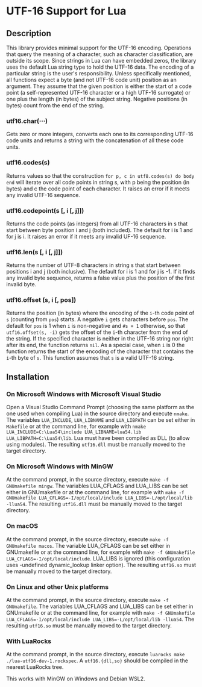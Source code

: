 # UTF-16 Support for Lua

## Description

This library provides minimal support for the UTF-16 encoding. Operations that query the meaning of a character, such as character classification, are outside its scope. Since strings in Lua can have embedded zeros, the library uses the default Lua string type to hold the UTF-16 data. The encoding of a particular string is the user's responsibility.
Unless specifically mentioned, all functions expect a byte (and not UTF-16 code unit) position as an argument. They assume that the given position is either the start of a code point (a self-represented UTF-16 character or a high UTF-16 surrogate) or one plus the length (in bytes) of the subject string. Negative positions (in bytes) count from the end of the string.

### utf16.char(···)
Gets zero or more integers, converts each one to its corresponding UTF-16 code units and returns a string with the concatenation of all these code units.

### utf16.codes(s)
Returns values so that the construction `for p, c in utf8.codes(s) do body end` will iterate over all code points in string s, with p being the position (in bytes) and c the code point of each character. It raises an error if it meets any invalid UTF-16 sequence.

### utf16.codepoint(s [, i [, j]])
Returns the code points (as integers) from all UTF-16 characters in s that start between byte position i and j (both included). The default for i is 1 and for j is i. It raises an error if it meets any invalid UF-16 sequence.

### utf16.len(s [, i [, j]])
Returns the number of UTF-8 characters in string s that start between positions i and j (both inclusive). The default for i is 1 and for j is -1. If it finds any invalid byte sequence, returns a false value plus the position of the first invalid byte.

### utf16.offset (s, i [, pos])
Returns the position (in bytes) where the encoding of the `i`-th code point of `s` (counting from `pos`) starts. A negative `i` gets characters before `pos`. The default for `pos` is 1 when `i` is non-negative and `#s + 1` otherwise, so that `utf16.offset(s, -i)` gets the offset of the `i`-th character from the end of the string. If the specified character is neither in the UTF-16 string nor right after its end, the function returns `nil`. As a special case, when `i` is 0 the function returns the start of the encoding of the character that contains the `i`-th byte of `s`. This function assumes that `s` is a valid UTF-16 string.

## Installation

### On Microsoft Windows with Microsoft Visual Studio

Open a Visual Studio Command Prompt (choosing the same platform as the one used when compiling Lua) in the source directory and execute `nmake`. The variables `LUA_INCLUDE`, `LUA_LIBNAME` and `LUA_LIBPATH` can be set either in `Makefile` or at the command line, for example with `nmake LUA_INCLUDE=C:\Lua54\include LUA_LIBNAME=lua54.lib LUA_LIBPATH=C:\Lua54\lib`. Lua must have been compiled as DLL (to allow using modules). The resulting `utf16.dll` must be manually moved to the target directory.

### On Microsoft Windows with MinGW

At the command prompt, in the source directory, execute `make -f GNUmakefile mingw`. The variables LUA_CFLAGS and LUA_LIBS can be set either in GNUmakefile or at the command line, for example with `make -f GNUmakefile LUA_CFLAGS=-I/opt/local/include LUA_LIBS=-L/opt/local/lib -llua54`. The resulting `utf16.dll` must be manually moved to the target directory.

### On macOS

At the command prompt, in the source directory, execute `make -f GNUmakefile macos`. The variable LUA_CFLAGS can be set either in GNUmakefile or at the command line, for example with `make -f GNUmakefile LUA_CFLAGS=-I/opt/local/include`. LUA_LIBS is ignored (this configuration uses -undefined dynamic_lookup linker option). The resulting `utf16.so` must be manually moved to the target directory.

### On Linux and other Unix platforms

At the command prompt, in the source directory, execute `make -f GNUmakefile`. The variables LUA_CFLAGS and LUA_LIBS can be set either in GNUmakefile or at the command line, for example with `make -f GNUmakefile LUA_CFLAGS=-I/opt/local/include LUA_LIBS=-L/opt/local/lib -llua54`. The resulting `utf16.so` must be manually moved to the target directory.

### With LuaRocks

At the command prompt, in the source directory, execute `luarocks make ./lua-utf16-dev-1.rockspec`. A `utf16.{dll,so}` should be compiled in the nearest LuaRocks tree.

This works with MinGW on Windows and Debian WSL2.
